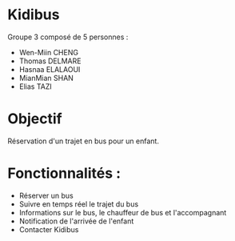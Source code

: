 # Kidibus

Groupe 3 composé de 5 personnes : 
- Wen-Miin CHENG
- Thomas DELMARE
- Hasnaa ELALAOUI
- MianMian SHAN
- Elias TAZI

# Objectif 
Réservation d'un trajet en bus pour un enfant. 

# Fonctionnalités : 
- Réserver un bus
- Suivre en temps réel le trajet du bus
- Informations sur le bus, le chauffeur de bus et l'accompagnant 
- Notification de l'arrivée de l'enfant
- Contacter Kidibus 
